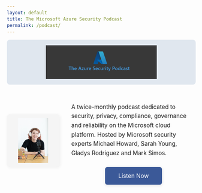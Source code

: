 ```yaml
---
layout: default
title: The Microsoft Azure Security Podcast
permalink: /podcast/
---
```


<!-- Banner with podcast logo -->
<div style="width:100%;height:120px;background:#e0e7ef;display:flex;align-items:center;justify-content:center;margin-bottom:32px;border-radius:8px;">
  <img src="assets/img/podcast-logo.jpg" alt="Podcast Logo Banner" style="max-height:90px;max-width:95%;object-fit:contain;" />
</div>

<div style="display:flex;align-items:center;gap:32px;flex-wrap:wrap;">
  <!-- Podcast image -->
  <div style="flex:0 0 140px;display:flex;align-items:center;justify-content:center;height:140px;background:#f5f5f5;border-radius:8px;box-shadow:2px 2px 8px #eee;">
    <img src="assets/img/sarah-podcast.jpeg" alt="Sarah Young Podcast" style="max-height:120px;max-width:120px;object-fit:contain;" />
  </div>
  <div style="flex:1;min-width:220px;">
    <p style="font-size:1.1em;line-height:1.6;">A twice-monthly podcast dedicated to security, privacy, compliance, governance and reliability on the Microsoft cloud platform. Hosted by Microsoft security experts Michael Howard, Sarah Young, Gladys Rodriguez and Mark Simos.</p>
    <div style="display:flex;justify-content:center;margin-top:24px;">
      <a href="https://aka.ms/azsecpod" target="_blank" rel="noopener" style="background:#3b5998;color:#fff;padding:14px 36px;border-radius:6px;font-size:1.1em;text-decoration:none;box-shadow:0 2px 8px #e0e0e0;transition:background 0.2s;">Listen Now</a>
    </div>
  </div>
</div>